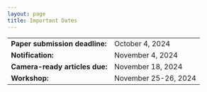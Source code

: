 ```yaml
---
layout: page
title: Important Dates
---
```


<table>
	<tr>
		<td>
			<b>Paper submission deadline:</b>
		</td>
		<td>October 4, 2024</td>
	</tr>
	<tr>
		<td>
				<b>Notification:</b>
		</td>
		<td>
            November 4, 2024
        </td>
	</tr>
	<tr>
		<td>
			<b>Camera-ready articles due:</b>
		</td>
		<td>November 18, 2024</td>
	</tr>
	<tr>
		<td>
			<b>Workshop:</b>
		</td>
		<td>
            November 25-26, 2024
        </td>
	</tr>
</table>